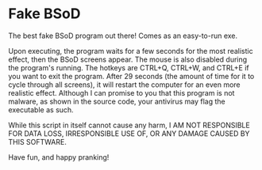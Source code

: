 # Fake BSoD
The best fake BSoD program out there! Comes as an easy-to-run exe.

Upon executing, the program waits for a few seconds for the most realistic effect, then the BSoD screens appear. The mouse is also disabled during the program's running. The hotkeys are CTRL+Q, CTRL+W, and CTRL+E if you want to exit the program. After 29 seconds (the amount of time for it to cycle through all screens), it will restart the computer for an even more realistic effect. Although I can promise to you that this program is not malware, as shown in the source code, your antivirus may flag the executable as such. 

While this script in itself cannot cause any harm, I AM NOT RESPONSIBLE FOR DATA LOSS, IRRESPONSIBLE USE OF, OR ANY DAMAGE CAUSED BY THIS SOFTWARE.

Have fun, and happy pranking!
